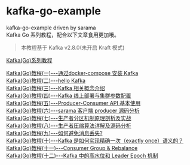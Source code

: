 # kafka-go-example
kafka-go-example driven by sarama  
Kafka Go 系列教程，配合以下文章食用更加哦。 
> 本教程基于 Kafka v2.8.0(未开启 Kraft 模式)


[Kafka(Go)系列教程](https://www.lixueduan.com/categories/Kafka/)  

[Kafka(Go)教程(一)---通过docker-compose 安装 Kafka](https://www.lixueduan.com/post/kafka/01-install/)  
[Kafka(Go)教程(二)---hello Kafka](https://www.lixueduan.com/post/kafka/02-hello-kafka/)  
[Kafka(Go)教程(三)---Kafka 相关概念介绍](https://www.lixueduan.com/post/kafka/03-kafka-introduction/)  
[Kafka(Go)教程(四)---Kafka 线上部署与集群参数配置](https://www.lixueduan.com/post/kafka/04-kafka-product-install-config/)  
[Kafka(Go)教程(五)---Producer-Consumer API 基本使用](https://www.lixueduan.com/post/kafka/05-quick-start/)  
[Kafka(Go)教程(六)---sarama 客户端 producer 源码分析](https://www.lixueduan.com/post/kafka/06-sarama-producer/)   
[Kafka(Go)教程(七)---生产者分区机制原理剖析及实战](https://www.lixueduan.com/post/kafka/07-partition/)   
[Kafka(Go)教程(八)---生产者压缩算法详解及源码分析](https://www.lixueduan.com/post/kafka/08-compression/)  
[Kafka(Go)教程(九)---如何避免消息丢失?](https://www.lixueduan.com/post/kafka/09-avoid-msg-lost/)   
[Kafka(Go)教程(十)---Kafka 是如何实现精确一次（exactly once）语义的？](https://www.lixueduan.com/post/kafka/10-exactly-once-impl/)   
[Kafka(Go)教程(十一)---Consumer Group & Rebalance ](https://www.lixueduan.com/post/kafka/11-consumer-group-rebalance/)  
[Kafka(Go)教程(十二)---Kafka 中的高水位和 Leader Epoch 机制](https://www.lixueduan.com/post/kafka/12-hw-leader-epoch/)  

